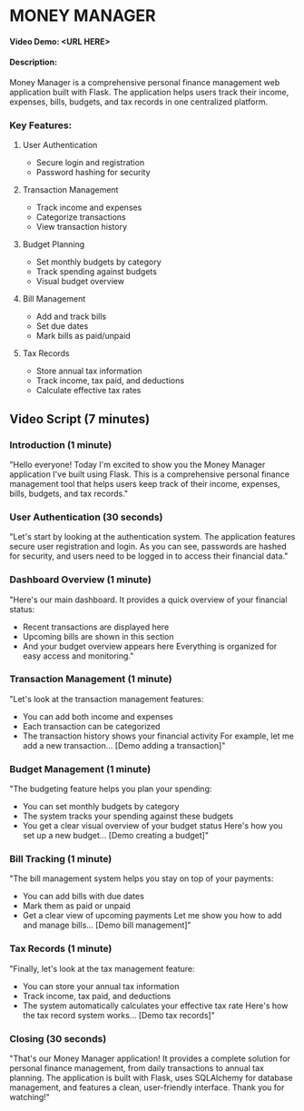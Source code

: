 # MONEY MANAGER
#### Video Demo:  &lt;URL HERE>
#### Description:
Money Manager is a comprehensive personal finance management web application built with Flask. The application helps users track their income, expenses, bills, budgets, and tax records in one centralized platform.

### Key Features:

1. User Authentication
   - Secure login and registration
   - Password hashing for security

2. Transaction Management
   - Track income and expenses
   - Categorize transactions
   - View transaction history

3. Budget Planning
   - Set monthly budgets by category
   - Track spending against budgets
   - Visual budget overview

4. Bill Management
   - Add and track bills
   - Set due dates
   - Mark bills as paid/unpaid

5. Tax Records
   - Store annual tax information
   - Track income, tax paid, and deductions
   - Calculate effective tax rates

## Video Script (7 minutes)

### Introduction (1 minute)
"Hello everyone! Today I'm excited to show you the Money Manager application I've built using Flask. This is a comprehensive personal finance management tool that helps users keep track of their income, expenses, bills, budgets, and tax records."

### User Authentication (30 seconds)
"Let's start by looking at the authentication system. The application features secure user registration and login. As you can see, passwords are hashed for security, and users need to be logged in to access their financial data."

### Dashboard Overview (1 minute)
"Here's our main dashboard. It provides a quick overview of your financial status:
- Recent transactions are displayed here
- Upcoming bills are shown in this section
- And your budget overview appears here
Everything is organized for easy access and monitoring."

### Transaction Management (1 minute)
"Let's look at the transaction management features:
- You can add both income and expenses
- Each transaction can be categorized
- The transaction history shows your financial activity
For example, let me add a new transaction... [Demo adding a transaction]"

### Budget Management (1 minute)
"The budgeting feature helps you plan your spending:
- You can set monthly budgets by category
- The system tracks your spending against these budgets
- You get a clear visual overview of your budget status
Here's how you set up a new budget... [Demo creating a budget]"

### Bill Tracking (1 minute)
"The bill management system helps you stay on top of your payments:
- You can add bills with due dates
- Mark them as paid or unpaid
- Get a clear view of upcoming payments
Let me show you how to add and manage bills... [Demo bill management]"

### Tax Records (1 minute)
"Finally, let's look at the tax management feature:
- You can store your annual tax information
- Track income, tax paid, and deductions
- The system automatically calculates your effective tax rate
Here's how the tax record system works... [Demo tax records]"

### Closing (30 seconds)
"That's our Money Manager application! It provides a complete solution for personal finance management, from daily transactions to annual tax planning. The application is built with Flask, uses SQLAlchemy for database management, and features a clean, user-friendly interface. Thank you for watching!"